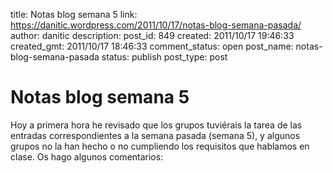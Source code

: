title: Notas blog semana 5
link: https://danitic.wordpress.com/2011/10/17/notas-blog-semana-pasada/
author: danitic
description: 
post_id: 849
created: 2011/10/17 19:46:33
created_gmt: 2011/10/17 18:46:33
comment_status: open
post_name: notas-blog-semana-pasada
status: publish
post_type: post

# Notas blog semana 5

Hoy a primera hora he revisado que los grupos tuviérais la tarea de las entradas correspondientes a la semana pasada (semana 5), y algunos grupos no la han hecho o no cumpliendo los requisitos que hablamos en clase. Os hago algunos comentarios: